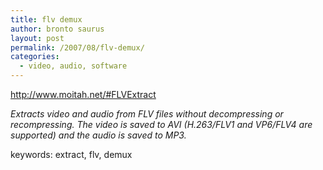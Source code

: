 ```yaml
---
title: flv demux
author: bronto saurus
layout: post
permalink: /2007/08/flv-demux/
categories:
  - video, audio, software
---
```

<a href="http://www.moitah.net/#FLVExtract" target="_blank" >http://www.moitah.net/#FLVExtract</a>

*Extracts video and audio from FLV files without decompressing or recompressing. The video is saved to AVI (H.263/FLV1 and VP6/FLV4 are supported) and the audio is saved to MP3.*

keywords: extract, flv, demux